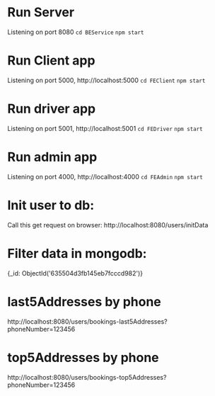 # Run Server
Listening on port 8080
`cd BEService`
`npm start`

# Run Client app
Listening on port 5000, http://localhost:5000
`cd FEClient`
`npm start`

# Run driver app
Listening on port 5001, http://localhost:5001
`cd FEDriver`
`npm start`

# Run admin app
Listening on port 4000, http://localhost:4000
`cd FEAdmin`
`npm start`

# Init user to db:
Call this get request on browser: http://localhost:8080/users/initData

# Filter data in mongodb:
{_id: ObjectId('635504d3fb145eb7fcccd982')}

# last5Addresses by phone
http://localhost:8080/users/bookings-last5Addresses?phoneNumber=123456

# top5Addresses by phone
http://localhost:8080/users/bookings-top5Addresses?phoneNumber=123456